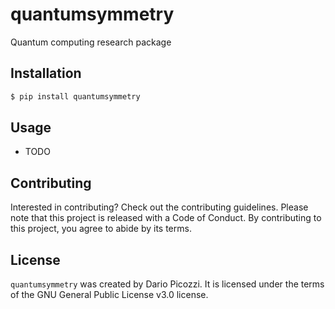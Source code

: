 # quantumsymmetry

Quantum computing research package

## Installation

```bash
$ pip install quantumsymmetry
```

## Usage

- TODO

## Contributing

Interested in contributing? Check out the contributing guidelines. Please note that this project is released with a Code of Conduct. By contributing to this project, you agree to abide by its terms.

## License

`quantumsymmetry` was created by Dario Picozzi. It is licensed under the terms of the GNU General Public License v3.0 license.
